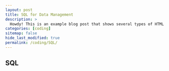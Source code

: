 ```yaml
---
layout: post
title: SQL for Data Management
description: >
  Howdy! This is an example blog post that shows several types of HTML content supported in this theme.
categories: [coding]
sitemap: false
hide_last_modified: true
permalink: /coding/SQL/
---
```


## SQL